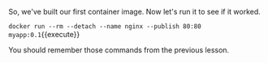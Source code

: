 So, we've built our first container image. Now let's run it to see if it worked.

`docker run --rm --detach --name nginx --publish 80:80 myapp:0.1`{{execute}}

You should remember those commands from the previous lesson.
